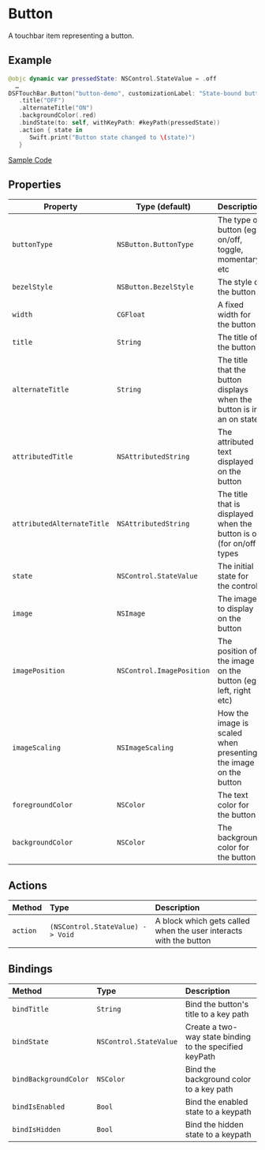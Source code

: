 # Button

A touchbar item representing a button.

## Example

```swift
@objc dynamic var pressedState: NSControl.StateValue = .off
  …
DSFTouchBar.Button("button-demo", customizationLabel: "State-bound button")
   .title("OFF")
   .alternateTitle("ON")
   .backgroundColor(.red)
   .bindState(to: self, withKeyPath: #keyPath(pressedState))
   .action { state in
      Swift.print("Button state changed to \(state)")
   }
```

[Sample Code](../Demos/DSFTouchBar%20Demo/DSFTouchBar%20Demo/views/demo/ButtonsViewController.swift)

## Properties

| Property   | Type (default)     |  Description |
|----------|-------------|------|
| `buttonType` | `NSButton.ButtonType` | The type of button (eg. on/off, toggle, momentary etc |
| `bezelStyle`  | `NSButton.BezelStyle` | The style of the button |
| `width`  | `CGFloat` | A fixed width for the button |
| `title`  | `String`    | The title of the button |
| `alternateTitle` | `String` | The title that the button displays when the button is in an on state |
| `attributedTitle` | `NSAttributedString` | The attributed text displayed on the button                         |
| `attributedAlternateTitle` | `NSAttributedString` | The title that is displayed when the button is on (for on/off types |
| `state` | `NSControl.StateValue` | The initial state for the control
| `image`  | `NSImage`    | The image to display on the button |
| `imagePosition`  | `NSControl.ImagePosition`    | The position of the image on the button (eg. left, right etc) |
| `imageScaling`  | `NSImageScaling`    | How the image is scaled when presenting the image on the button |
| `foregroundColor` | `NSColor` | The text color for the button
| `backgroundColor` | `NSColor` | The background color for the button

## Actions

| Method            | Type                 | Description                       |
|:------------------|:---------------------|:----------------------------------|
| `action` | `(NSControl.StateValue) -> Void` | A block which gets called when the user interacts with the button |

## Bindings

| Method                | Type                   | Description         |
|:----------------------|:-----------------------|:------------------------------------------------|
| `bindTitle`           | `String`               | Bind the button's title to a key path |
| `bindState`           | `NSControl.StateValue` | Create a two-way state binding to the specified keyPath |
| `bindBackgroundColor` | `NSColor`              | Bind the background color to a key path
| `bindIsEnabled`       | `Bool`                 | Bind the enabled state to a keypath |
| `bindIsHidden`        | `Bool`                 | Bind the hidden state to a keypath |

